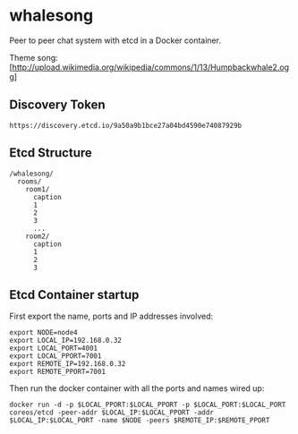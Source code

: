 # whalesong

Peer to peer chat system with etcd in a Docker container.

Theme song: [http://upload.wikimedia.org/wikipedia/commons/1/13/Humpbackwhale2.ogg]

## Discovery Token

```https://discovery.etcd.io/9a50a9b1bce27a04bd4590e74087929b```

## Etcd Structure

```
/whalesong/
  rooms/
    room1/
      caption
      1
      2
      3
      ...
    room2/
      caption
      1
      2
      3
```

## Etcd Container startup

First export the name, ports and IP addresses involved:
```
export NODE=node4
export LOCAL_IP=192.168.0.32
export LOCAL_PORT=4001
export LOCAL_PPORT=7001
export REMOTE_IP=192.168.0.32
export REMOTE_PPORT=7001
```

Then run the docker container with all the ports and names wired up:
```
docker run -d -p $LOCAL_PPORT:$LOCAL_PPORT -p $LOCAL_PORT:$LOCAL_PORT coreos/etcd -peer-addr $LOCAL_IP:$LOCAL_PPORT -addr $LOCAL_IP:$LOCAL_PORT -name $NODE -peers $REMOTE_IP:$REMOTE_PPORT
```
